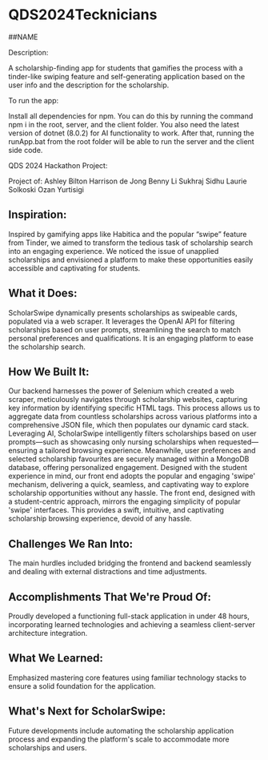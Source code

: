 # QDS2024Tecknicians

##NAME

Description:

A scholarship-finding app for students that gamifies the process with a tinder-like swiping feature and self-generating 
application based on the user info and the description for the scholarship.

To run the app:

Install all dependencies for npm. You can do this by running the command npm i in the root, server, and the client folder. You also need the latest version of dotnet (8.0.2) for AI functionality to work. After that, running the runApp.bat from the root folder will be able to run the server and the client side code.

QDS 2024 Hackathon Project: 

Project of:
Ashley Bilton
Harrison de Jong
Benny Li
Sukhraj Sidhu
Laurie Solkoski
Ozan Yurtisigi



## Inspiration:
Inspired by gamifying apps like Habitica and the popular “swipe” feature from Tinder, we aimed to transform the tedious task of scholarship search into an engaging experience. We noticed the issue of unapplied scholarships and envisioned a platform to make these opportunities easily accessible and captivating for students.

## What it Does:
ScholarSwipe dynamically presents scholarships as swipeable cards, populated via a web scraper. It leverages the OpenAI API for filtering scholarships based on user prompts, streamlining the search to match personal preferences and qualifications. It is an engaging platform to ease the scholarship search.

## How We Built It:
Our backend harnesses the power of Selenium which created a web scraper, meticulously navigates through scholarship websites, capturing key information by identifying specific HTML tags. This process allows us to aggregate data from countless scholarships across various platforms into a comprehensive JSON file, which then populates our dynamic card stack. Leveraging AI, ScholarSwipe intelligently filters scholarships based on user prompts—such as showcasing only nursing scholarships when requested—ensuring a tailored browsing experience. Meanwhile, user preferences and selected scholarship favourites are securely managed within a MongoDB database, offering personalized engagement. Designed with the student experience in mind, our front end adopts the popular and engaging 'swipe' mechanism, delivering a quick, seamless, and captivating way to explore scholarship opportunities without any hassle. The front end, designed with a student-centric approach, mirrors the engaging simplicity of popular 'swipe' interfaces. This provides a swift, intuitive, and captivating scholarship browsing experience, devoid of any hassle.

## Challenges We Ran Into:
The main hurdles included bridging the frontend and backend seamlessly and dealing with external distractions and time adjustments.

## Accomplishments That We're Proud Of:
Proudly developed a functioning full-stack application in under 48 hours, incorporating learned technologies and achieving a seamless client-server architecture integration.

## What We Learned:
Emphasized mastering core features using familiar technology stacks to ensure a solid foundation for the application.

## What's Next for ScholarSwipe:
Future developments include automating the scholarship application process and expanding the platform's scale to accommodate more scholarships and users.
